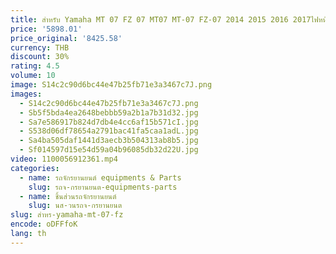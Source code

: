 ```yaml
---
title: สำหรับ Yamaha MT 07 FZ 07 MT07 MT-07 FZ-07 2014 2015 2016 2017ไฟหน้ารถจักรยานยนต์ไฟ LED ไฟหน้าโปรเจคเตอร์ DRL กันน้ำ
price: '5898.01'
price_original: '8425.58'
currency: THB
discount: 30%
rating: 4.5
volume: 10
image: S14c2c90d6bc44e47b25fb71e3a3467c7J.png
images:
  - S14c2c90d6bc44e47b25fb71e3a3467c7J.png
  - Sb5f5bda4ea2648bebbb59a2b1a7b31d32.jpg
  - Sa7e586917b824d7db4e4cc6af15b571cI.jpg
  - S538d06df78654a2791bac41fa5caa1adL.jpg
  - Sa4ba505daf1441d3aecb3b504313ab8b5.jpg
  - Sf014597d15e54d59a04b96085db32d22U.jpg
video: 1100056912361.mp4
categories:
  - name: รถจักรยานยนต์ equipments & Parts
    slug: รถจ-กรยานยนต-equipments-parts
  - name: ชิ้นส่วนรถจักรยานยนต์
    slug: นส-วนรถจ-กรยานยนต
slug: สำหร-yamaha-mt-07-fz
encode: oDFFfoK
lang: th
---
```

  